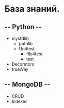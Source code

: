 База знаний.
===========

-- Python --
------------
* mystdlib
  * pathlib
  * Unittest
    * file4test
    * test
* Decorators
* trueWay


-- MongoDB --
-------------
* CRUD
* Indexes